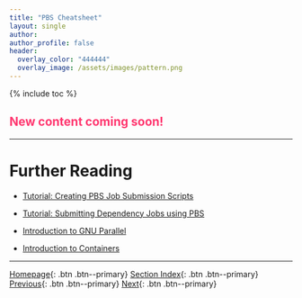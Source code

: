 ```yaml
---
title: "PBS Cheatsheet"
layout: single
author:
author_profile: false
header:
  overlay_color: "444444"
  overlay_image: /assets/images/pattern.png
---
```


{% include toc %}

## <span style="color: #ff3870;">New content coming soon!</span>







___
# Further Reading
* [Tutorial: Creating PBS Job Submission Scripts](03-pbs-1-tutorial-job-submission)
* [Tutorial: Submitting Dependency Jobs using PBS](04-pbs-2-tutorial-submitting-dependency)

* [Introduction to GNU Parallel](../../06-PARALLEL/01-introduction-to-gnu-parallel)
* [Introduction to Containers](../../07-CONTAINERS/00-introduction-to-containers)


___

[Homepage](../../../index.md){: .btn  .btn--primary}
[Section Index](../../00-IntroToHPC-LandingPage){: .btn  .btn--primary}
[Previous](01-pbs-basics){: .btn  .btn--primary}
[Next](03-pbs-1-tutorial-job-submission){: .btn  .btn--primary}
